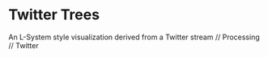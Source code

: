 # Twitter Trees
An L-System style visualization derived from a Twitter stream // Processing // Twitter
